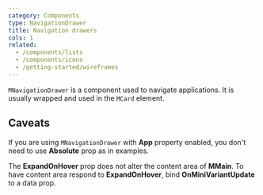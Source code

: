 ```yaml
---
category: Components
type: NavigationDrawer
title: Navigation drawers
cols: 1
related:
  - /components/lists
  - /components/icons
  - /getting-started/wireframes
---
```


`MNavigationDrawer` is a component used to navigate applications. It is usually wrapped and used in the `MCard` element.

## Caveats

<!--alert:error-->
If you are using `MNavigationDrawer` with **App** property enabled, you don't need to use **Absolute** prop as in examples.
<!--/alert:error-->

<!--alert:info-->
The **ExpandOnHover** prop does not alter the content area of **MMain**. To have content area respond to **ExpandOnHover**, bind **OnMiniVariantUpdate** to a data prop.
<!--/alert:info-->